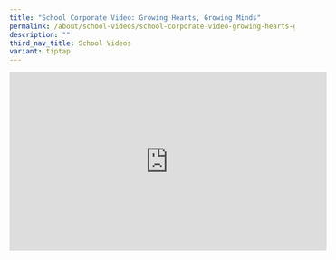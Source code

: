 ```yaml
---
title: "School Corporate Video: Growing Hearts, Growing Minds"
permalink: /about/school-videos/school-corporate-video-growing-hearts-growing-minds/
description: ""
third_nav_title: School Videos
variant: tiptap
---
```

<div class="iframe-wrapper">
<iframe height="315" width="560" allowfullscreen="true" frameborder="0" src="https://www.youtube.com/embed/hbC3dZJb79g?si=XS3AVDVRdjYaLqLM"></iframe>
</div>
<p></p>
<p></p>
<p></p>